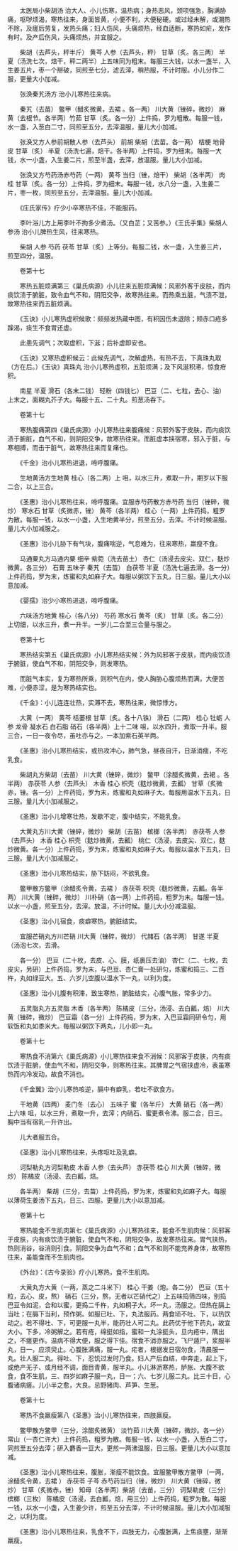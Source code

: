 <!-- { "loadSidebar": true } -->
　　太医局小柴胡汤 治大人、小儿伤寒，温热病；身热恶风，颈项强急，胸满胁痛，呕哕烦渴，寒热往来，身面皆黄，小便不利，大便秘硬。或过经未解，或潮热不除，及瘥后劳复，发热头痛；妇人伤风，头痛烦热，经血适断，寒热如疟，发作有时。及产后伤风，头痛烦热，并宜服之。

　　柴胡（去芦头，秤半斤） 黄芩 人参（去芦头，秤） 甘草（炙。各三两） 半夏（汤洗七次，焙干，秤二两半）上五味同为粗末。每服三大钱，以水一盏半，入生姜五片，枣一个掰破，同煎至七分，滤去滓，稍热服，不计时服。小儿分作二服，更量大小加减。

　　张涣秦艽汤方 治小儿寒热往来病。

　　秦艽（去苗） 鳖甲（醋炙微黄，去裙 。各一两） 川大黄（锉碎，微炒） 麻黄（去根节。各半两）竹茹 甘草（炙。各一分）上件捣，罗为粗散。每服一钱，水一盏，入葱白二寸，同煎至五分，去滓温服，量儿大小加减。

　　张涣又方人参前胡散人参（去芦头） 前胡 柴胡（去苗。各一两） 桔梗 地骨皮 甘草（炙） 半夏（汤洗七遍，焙干。各半两）上件捣，罗为细末。每服一大钱，水一小盏，入生姜二片，煎至半盏，去滓，放温服。量儿大小加减。

　　张涣又方芍药汤赤芍药（一两） 黄芩 当归（锉，焙干） 柴胡（各半两） 肉桂 甘草（炙。各一分）上件捣，罗为细末。每服一钱，水八分一盏，入生姜二片，枣一枚，同煎至五分，去滓温服。量儿大小加减。

　　《庄氏家传》疗少小卒寒热不佳，不能服药。

　　李叶浴儿方上用李叶不拘多少煮汤。（又白芷；又苦参。）《王氏手集》柴胡人参汤 治小儿脾热生风，往来寒热。

　　柴胡 人参 芍药 茯苓 甘草（炙）上等分。每服二钱，水一盏，入生姜三片，煎至四分，温服。

　　卷第十七

　　寒热五脏烦满第三《巢氏病源》小儿往来五脏烦满候：风邪外客于皮肤，而内痰饮渍于腑脏，致令血气不和，阴阳交争，故寒热往来。而热乘五脏，气渍不泄，故寒热往来而五脏烦满。

　　《玉诀》小儿寒热虚积候歌：频频发热藏中图，有积因伤未退除；颊赤口疮多躁渴，痰生不食胃还虚。

　　此患先调气；次取虚积，下涎；后补虚即安也。

　　《玉诀》又寒热虚积候云：此候先调气，次解虚热，有热不去，下真珠丸取（方在后。）《玉诀》真珠丸 治小儿寒热虚积，五脏烦满；及下风涎积滞，惊食疳积。

　　南星 半夏 滑石（各末二钱） 轻粉（四钱匕） 巴豆（二、七粒，去心、油）上末之，面糊丸芥子大。每服十五、二十丸。煎葱汤吞下。

　　卷第十七

　　寒热腹痛第四《巢氏病源》小儿寒热往来腹痛候：风邪外客于皮肤，而内痰饮渍于腑脏，血气不和，则阴阳交争，故寒热往来。而脏虚本挟宿寒，邪入于脏，与寒相搏，而击于脏气，故寒热往来而复痛也。

　　《千金》治小儿寒热进退，啼呼腹痛。

　　生地黄汤方生地黄 桂心（各二两）上 咀，以水三升，煮取一升，期岁以下服二合，以上三合。

　　《圣惠》治小儿寒热往来，啼呼腹痛。宜服赤芍药散方赤芍药 当归（锉碎，微炒） 寒水石 甘草（炙微赤，锉） 黄芩（各半两） 桂心（一两）上件药捣，粗罗为散。每服一钱，以水一小盏，入生地黄半分，煎至五分，去滓。不计时候温服。量儿大小加减服之。

　　《圣惠》治小儿胁下有气块，腹痛喘逆，气息难为，往来寒热，羸瘦不食。

　　马通粟丸方马通内粟 细辛 紫菀（洗去苗土） 杏仁（汤浸去皮尖、双仁，麸炒微黄。各三分） 石膏 五味子 秦艽（去苗） 白茯苓 半夏（汤洗七遍去滑。各一分）上件药捣，罗为末，炼蜜和丸如麻子大。每服以粥饮下五丸，日三服。量儿大小以意加减。

　　《婴孺》治少小寒热进退，啼呼腹痛。

　　六味汤方地黄 桂心（各八分） 芍药 寒水石 黄芩（炙） 甘草（炙。各二分）上切细，以水三升，煮一升半。一岁儿二合至三合量与服之。

　　卷第十七

　　寒热结实第五《巢氏病源》小儿寒热结实候：外为风邪客于皮肤，而内痰饮渍于腑脏，使血气不和，阴阳交争，则发寒热。

　　而脏气本实，复为寒热所乘，则积气在内，使人胸胁心腹烦热而满，大便苦难，小便赤涩，是为寒热结实也。

　　《千金》：小儿连连壮热，实滞不去，寒热往来，微惊悸方。

　　大黄（一两） 黄芩 栝蒌根 甘草（炙。各十八铢） 滑石（二两） 桂心 牡蛎 人参 龙骨 凝水石 白石脂 硝石（各半两）上十二味 咀，以水四升，煮取一升半。服三合，一日一夜令尽，虽吐亦与之。一本加紫石英半两。

　　《圣惠》治小儿寒热结实，或热攻冲心，肺气急，昼夜自汗，日渐消瘦，不吃乳食。

　　柴胡丸方柴胡（去苗） 川大黄（锉碎，微炒） 鳖甲（涂醋炙微黄，去裙 。各半两） 赤茯苓 人参（去芦头） 木香 桂心 枳壳（麸炒微黄，去瓤） 甘草（炙微赤，锉。各一分）上件药捣，罗为末，炼蜜和丸如麻子大。每服用温水下五丸，日三服。量儿大小加减服之。

　　《圣惠》治小儿增寒壮热，发歇不定，腹中结实，不能乳食。

　　大黄丸方川大黄（锉碎，微炒） 柴胡（去苗） 槟榔（各半两） 赤茯苓 人参（去芦头） 木香 桂心 枳壳（麸炒微黄，去瓤） 桃仁（汤浸，去皮尖、双仁，麸炒微黄。各一分）上件药捣，罗为末，炼蜜和丸如麻子大。每服以温水下五丸，日三服。量儿大小加减服之。

　　《圣惠》治小儿寒热结实，胁下妨闷，不欲乳食。

　　鳖甲散方鳖甲（涂醋炙令黄，去裙 ） 赤茯苓 枳壳（麸炒微黄，去瓤。各半两） 川大黄（锉碎，微炒） 川朴硝（各一两）上件药捣，粗罗为末。每服一钱。以水一小盏，煎至五分，去滓。放温，不计时候。量儿大小分减温服。

　　《圣惠》治小儿宿食，痰癖寒热，腑脏结实。

　　宜服芒硝丸方川芒硝 川大黄（锉碎，微炒） 代赭石（各半两） 甘遂 半夏（汤泡七次，去滑。

　　各一分） 巴豆（二十枚，去皮、心、膜，纸裹压去油） 杏仁（二、七枚，去皮尖，另研）上件药捣，罗为末，与巴豆、杏仁膏一处研匀，炼蜜和捣三、二百杵，丸如绿豆大。五、六岁儿空腹以温水下一丸，以利为度。

　　《圣惠》治小儿腹有积滞，致生寒热，腑脏结实，心腹气胀，常多少力。

　　五灵脂丸方五灵脂 木香（各半两） 陈橘皮（三分，汤浸、去白瓤，焙） 川大黄（锉碎，微炒） 巴豆霜（各一分）上件药捣，罗为末，入巴豆霜同研令匀，用软饭和丸如黍米大。每服以粥饮下两丸，儿小即一丸。

　　卷第十七

　　寒热食不消第六《巢氏病源》小儿寒热往来食不消候：风邪客于皮肤，内有痰饮渍于脏腑，使血气不和，阴阳交争，则寒热往来。其脾胃之气宿挟虚冷，表虽寒热而内冷发动，故食不消也。

　　《千金翼》治小儿寒热咳逆，膈中有癖乳，若吐不欲食方。

　　干地黄（四两） 麦门冬（去心） 五味子 蜜（各半斤） 大黄 硝石（各一两）上六味 咀，以水三升，煮取一升，去滓；内硝石、蜜更煮令沸。服二合，日三。胸中当有宿乳一升许出。

　　儿大者服五合。

　　《圣惠》治小儿寒热往来，头疼呕吐及乳癖。

　　诃梨勒丸方诃梨勒皮 木香 人参（去头芦） 赤茯苓 桂心 川大黄（锉碎，微炒） 陈橘皮（汤浸、去白瓤，焙。

　　各半两） 柴胡（三分，去苗）上件药捣，罗为末，炼蜜和丸如麻子大。每服以薄荷生姜汤下五丸，日三、四服。更量儿大小以意加减。

　　卷第十七

　　寒热能食不生肌肉第七《巢氏病源》小儿寒热往来，能食不生肌肉候：风邪客于皮肤，内有痰饮渍于腑脏，使血气不和，阴阳交争，故发寒热往来。胃气挟热，热则消谷，谷消则引食。阴阳交争为血气不和；血气不和则不能充养身体，故寒热往来，虽能食而不生肌肉也。

　　《外台》：《古今录验》疗小儿寒热，食不生肌肉。

　　大黄丸方大黄（一两，蒸之二斗米下） 桂心 干姜（炮。各二分） 巴豆（五十粒，去心、皮，熬） 硝石（三分，熬，无者以芒硝代之）上五味捣筛四味，别捣巴豆令如泥，合和以蜜，更捣二千杵，丸如桐子大。坏一丸，汤服之。但热在膈上当吐；在膈下当利，预作粥。如服已吐、下，丸法服药。两食顷不吐、下，以热饮动之。若不得吐、下，可更服一丸半，能药壮人可二丸。此药优于他下药丸，故宜大小。下多，冷粥解之。若有疮，绵挺如指，蜜和一丸涂挺头，旦内疮中，隅出之，不瘥更作。温病不得大便，服之得下佳。宿食不消亦服之。飞尸遁尸，浆服半丸，日一，应须臾止。心腹胀满痛，服一丸。疟者，根据发日宿勿食，清晨服一丸。壮人服二丸。得吐、下，忍饥过发时乃食。妇人产后血结，中奔走，起上下，或绝产无子、或月经不调，面目青黄，服半丸。小儿淋沥寒热，胪胀、大腹不欲食，食不生肌，三、四岁如麻子服一丸，日一；六、七岁儿服二丸。比三十日，心腹诸病瘥。儿小半之愈，大良。忌野猪肉、芦笋、生葱。

　　卷第十七

　　寒热不食羸瘦第八《圣惠》治小儿寒热往来，四肢羸瘦。

　　鳖甲散方鳖甲（三分，涂醋炙微黄） 淡竹茹 川大黄（锉碎，微炒。各一分） 常山（一杏仁许大）上件药捣，粗罗为散。每服一钱，以水一小盏，入葱白二寸，同煎至五分去滓；研入麝香一豆大，更煎一两沸温服，日三服。更量儿大小以意加减。

　　《圣惠》治小儿寒热往来，腹胀，渐瘦不能饮食。宜服鳖甲散方鳖甲（一两，涂醋炙令黄，去裙 ） 赤茯苓 子芩 赤芍药当归（锉，微炒） 川大黄（锉碎，微炒） 甘草（炙微赤，锉） 知母（各半两）柴胡（去苗，三分） 诃梨勒皮（三分） 槟榔（三枚） 陈橘皮（汤浸，去白瓤，焙，用三分）上件药捣，粗罗为散。每服一钱，以水一小盏，入生姜少许，煎至五分去滓，不计时候温服。量儿大小加减服之，以利为度。

　　《圣惠》治小儿寒热往来，乳食不下，四肢无力，心腹胀满，上焦痰壅，渐渐羸瘦。

